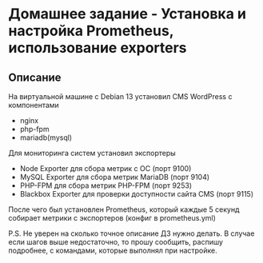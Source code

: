 # Домашнее задание - Установка и настройка Prometheus, использование exporters

## Описание
На виртуальной машине с Debian 13 установил CMS WordPress с компонентами
- nginx
- php-fpm
- mariadb(mysql)

Для мониторинга систем установил экспортеры
- Node Exporter для сбора метрик с ОС (порт 9100)
- MySQL Exporter для сбора метрик MariaDB (порт 9104)
- PHP-FPM для сбора метрик PHP-FPM (порт 9253)
- Blackbox Exporter для проверки доступности сайта CMS (порт 9115)

После чего был установлен Prometheus, который каждые 5 секунд собирает метрики с экспортеров (конфиг в prometheus.yml)

P.S. Не уверен на сколько точное описание ДЗ нужно делать. В случае если шагов выше недостаточно, то прошу сообщить, распишу подробнее, с командами, которые выполнял при настройке.
